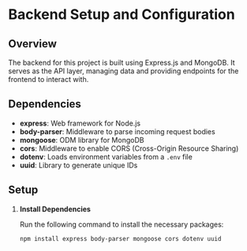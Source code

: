 # Backend Setup and Configuration

## Overview

The backend for this project is built using Express.js and MongoDB. It serves as the API layer, managing data and providing endpoints for the frontend to interact with. 

## Dependencies

- **express**: Web framework for Node.js
- **body-parser**: Middleware to parse incoming request bodies
- **mongoose**: ODM library for MongoDB
- **cors**: Middleware to enable CORS (Cross-Origin Resource Sharing)
- **dotenv**: Loads environment variables from a `.env` file
- **uuid**: Library to generate unique IDs

## Setup

1. **Install Dependencies**

   Run the following command to install the necessary packages:
   ```bash
   npm install express body-parser mongoose cors dotenv uuid

